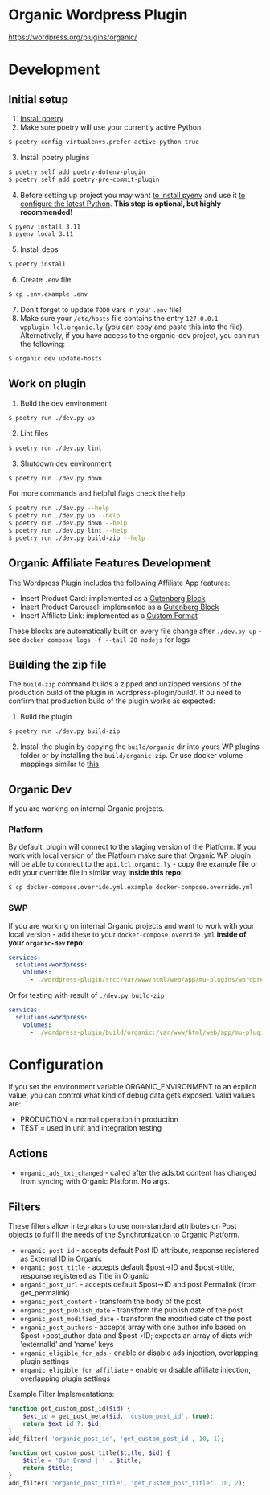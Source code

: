 # Organic Wordpress Plugin
https://wordpress.org/plugins/organic/

# Development
## Initial setup
1. [Install poetry](https://python-poetry.org/docs/#installation)
2. Make sure poetry will use your currently active Python
``` bash
$ poetry config virtualenvs.prefer-active-python true
```

3. Install poetry plugins
```bash
$ poetry self add poetry-dotenv-plugin
$ poetry self add poetry-pre-commit-plugin
```

4. Before setting up project you may want [to install pyenv](https://github.com/pyenv/pyenv#installation) and use it [to configure the latest Python](https://python-poetry.org/docs/managing-environments/). **This step is optional, but highly recommended!**
```bash
$ pyenv install 3.11
$ pyenv local 3.11
```

5. Install deps
```bash
$ poetry install
```

6. Create `.env` file
```bash
$ cp .env.example .env
```

7. Don't forget to update `TODO` vars in your `.env` file!
8. Make sure your `/etc/hosts` file contains the entry `127.0.0.1 wpplugin.lcl.organic.ly` (you can copy and paste this into the file). Alternatively, if you have access to the organic-dev project, you can run the following:
```bash
$ organic dev update-hosts
```

## Work on plugin
1. Build the dev environment
```bash
$ poetry run ./dev.py up
```

2. Lint files
```bash
$ poetry run ./dev.py lint
```

3. Shutdown dev environment
```bash
$ poetry run ./dev.py down
```

For more commands and helpful flags check the help
```bash
$ poetry run ./dev.py --help
$ poetry run ./dev.py up --help
$ poetry run ./dev.py down --help
$ poetry run ./dev.py lint --help
$ poetry run ./dev.py build-zip --help
```

## Organic Affiliate Features Development
The Wordpress Plugin includes the following Affiliate App features:
* Insert Product Card: implemented as a [Gutenberg Block](https://developer.wordpress.org/block-editor/getting-started/create-block/)
* Insert Product Carousel: implemented as a [Gutenberg Block](https://developer.wordpress.org/block-editor/getting-started/create-block/)
* Insert Affiliate Link: implemented as a [Custom Format](https://developer.wordpress.org/block-editor/how-to-guides/format-api/)

These blocks are automatically built on every file change after `./dev.py up` - see `docker compose logs -f --tail 20 nodejs` for logs

## Building the zip file
The `build-zip` command builds a zipped and unzipped versions
of the production build of the plugin in wordpress-plugin/build/.
If ou need to confirm that production build of the plugin works as expected:
1. Build the plugin
```bash
$ poetry run ./dev.py build-zip
```
2. Install the plugin by copying the `build/organic` dir into yours WP plugins folder or by installing the `build/organic.zip`. Or use docker volume mappings similar to [this](#swp)

## Organic Dev
If you are working on internal Organic projects.

### Platform
By default, plugin will connect to the staging version of the Platform.
If you work with local version of the Platform make sure that
Organic WP plugin will be able to connect to the `api.lcl.organic.ly` - copy
the example file or edit your override file in similar way **inside this repo**:
```bash
$ cp docker-compose.override.yml.example docker-compose.override.yml
```
### SWP
If you are working on internal Organic projects and want to work with your local version - add
these to your `docker-compose.override.yml` **inside of your `organic-dev` repo**:
```yaml
services:
  solutions-wordpress:
    volumes:
      - ./wordpress-plugin/src:/var/www/html/web/app/mu-plugins/wordpress-plugin:ro
```
Or for testing with result of `./dev.py build-zip`
```yaml
services:
  solutions-wordpress:
    volumes:
      - ./wordpress-plugin/build/organic:/var/www/html/web/app/mu-plugins/wordpress-plugin:ro
```


# Configuration
If you set the environment variable ORGANIC_ENVIRONMENT to an explicit value, you can control what kind of debug
data gets exposed. Valid values are:

- PRODUCTION = normal operation in production
- TEST = used in unit and integration testing

## Actions
* `organic_ads_txt_changed` - called after the ads.txt content has changed from syncing with Organic Platform. No args.

## Filters
These filters allow integrators to use non-standard attributes on Post objects to fulfill the needs
of the Synchronization to Organic Platform.

* `organic_post_id` - accepts default Post ID attribute, response registered as External ID in Organic
* `organic_post_title` - accepts default $post->ID and $post->title, response registered as Title in Organic
* `organic_post_url` - accepts default $post->ID and post Permalink (from get_permalink)
* `organic_post_content` - transform the body of the post
* `organic_post_publish_date` - transform the publish date of the post
* `organic_post_modified_date` - transform the modified date of the post
* `organic_post_authors` - accepts array with one author info based on $post->post_author data and $post->ID; expects an array of dicts with 'externalId' and 'name' keys
* `organic_eligible_for_ads` - enable or disable ads injection, overlapping plugin settings
* `organic_eligible_for_affiliate` - enable or disable affiliate injection, overlapping plugin settings

Example Filter Implementations:
```php
function get_custom_post_id($id) {
    $ext_id = get_post_meta($id, 'custom_post_id', true);
    return $ext_id ?: $id;
}
add_filter( 'organic_post_id', 'get_custom_post_id', 10, 1);
```

```php
function get_custom_post_title($title, $id) {
    $title = 'Our Brand | ' . $title;
    return $title;
}
add_filter( 'organic_post_title', 'get_custom_post_title', 10, 2);
```
